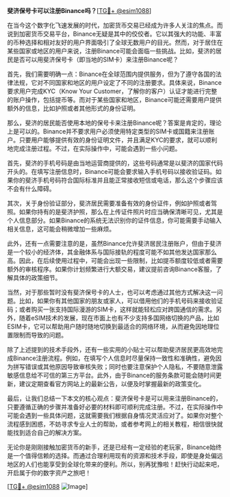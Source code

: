 **斐济保号卡可以注册Binance吗？**[[TG💪+ @esim1088](https://t.me/s/esim1088)]

在当今这个数字化飞速发展的时代，加密货币交易已经成为许多人关注的焦点。而说到加密货币交易平台，Binance无疑是其中的佼佼者。它以其强大的功能、丰富的币种选择和相对友好的用户界面吸引了全球无数用户的目光。然而，对于居住在某些国家或地区的用户来说，注册Binance可能会面临一些挑战。比如，斐济的居民是否可以用斐济保号卡（即当地的SIM卡）来注册Binance呢？

首先，我们需要明确一点：Binance在全球范围内提供服务，但为了遵守各国的法律法规，它对不同国家和地区的用户设定了不同的注册要求。具体来说，Binance要求用户完成KYC（Know Your Customer，了解你的客户）认证才能进行完整的账户操作，包括提币等。而对于某些国家和地区，Binance可能还需要用户提供额外的信息，比如护照或者其他形式的身份证明。

那么，斐济的居民能否使用本地的保号卡来注册Binance呢？答案是肯定的，理论上是可以的。Binance并不要求用户必须使用特定类型的SIM卡或国籍来注册账户。只要用户能够提供有效的身份证明文件，并且满足KYC的要求，就可以顺利地完成注册过程。不过，在实际操作中，可能会遇到一些小问题。

首先，斐济的手机号码是由当地运营商提供的，这些号码通常是以斐济的国家代码开头的。在填写注册信息时，Binance可能会要求输入手机号码以接收验证码。如果你的斐济手机号码符合国际标准并且能正常接收短信或电话，那么这个步骤应该不会有什么障碍。

其次，关于身份验证部分，斐济居民需要准备有效的身份证件，例如护照或者驾照。如果你持有的是斐济护照，那么在上传证件照片时应当确保清晰可见，尤其是个人信息部分。如果Binance的系统无法识别你的证件信息，你可能需要手动输入相关信息，这可能会稍微增加一些麻烦。

此外，还有一点需要注意的是，虽然Binance允许斐济居民注册账户，但由于斐济是一个较小的经济体，其金融体系与国际接轨的程度可能不如其他发达国家那么高。因此，在后续使用过程中，可能会出现一些限制，比如提币额度较低或者需要额外的审核程序。如果你计划频繁进行大额交易，建议提前咨询Binance客服，了解具体的政策细节。

当然，对于那些暂时没有斐济保号卡的人士，也可以考虑通过其他方式解决这一问题。比如，如果你有其他国家的朋友或家人，可以借用他们的手机号码来接收验证码；或者购买一张支持国际漫游的SIM卡，这样就能轻松应对跨国通信的需求。另外，随着eSIM技术的发展，现在市面上也有不少支持多国网络切换的产品，比如ESIM卡，它可以帮助用户随时随地切换到最适合的网络环境，从而避免因地理位置限制而导致的问题。

除了上述提到的技术手段外，还有一些实用的小贴士可以帮助斐济居民更高效地完成Binance注册流程。例如，在填写个人信息时尽量保持一致性和准确性，避免因为拼写错误或其他原因导致审核失败；同时也要注意保护个人隐私，不要随意泄露敏感信息给不可信的第三方平台。此外，由于Binance的服务条款可能会随时间更新，建议定期查看官方网站上的最新公告，以便及时掌握最新的政策变化。

最后，让我们总结一下本文的核心观点：斐济保号卡是可以用来注册Binance的，只要遵循正确的步骤并准备好必要的材料即可顺利完成注册。不过，在实际操作中可能会遇到一些具体问题，这就需要我们根据自身情况灵活应对了。如果你对整个流程感到困惑，不妨寻求专业人士的帮助，或者参考网上的相关教程，相信很快就能找到适合自己的解决方案。

无论你是刚刚接触加密货币的新手，还是已经有一定经验的老玩家，Binance始终是一个值得信赖的选择。而通过合理利用现有的资源和技术手段，即使是身处偏远地区的人们也能享受到全球化带来的便利。所以，别再犹豫啦！赶快行动起来吧，开启属于你的数字资产之旅吧！

[[TG💪+ @esim1088](https://t.me/s/esim1088) ![Image](https://i.postimg.cc/4NQfJmqS/Snipaste-2025-05-13-00-14-12.png)]